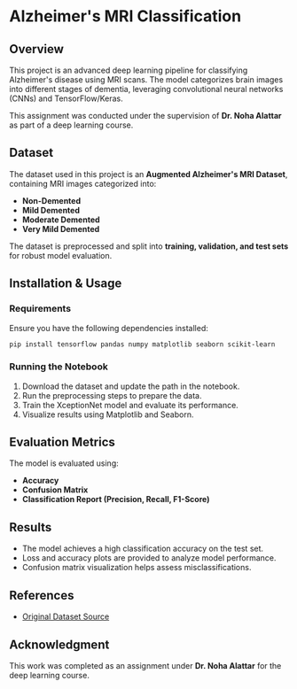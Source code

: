 # Alzheimer's MRI Classification

## Overview
This project is an advanced deep learning pipeline for classifying Alzheimer's disease using MRI scans. The model categorizes brain images into different stages of dementia, leveraging convolutional neural networks (CNNs) and TensorFlow/Keras.

This assignment was conducted under the supervision of **Dr. Noha Alattar** as part of a deep learning course.

## Dataset
The dataset used in this project is an **Augmented Alzheimer's MRI Dataset**, containing MRI images categorized into:
- **Non-Demented**
- **Mild Demented**
- **Moderate Demented**
- **Very Mild Demented**

The dataset is preprocessed and split into **training, validation, and test sets** for robust model evaluation.

## Installation & Usage
### Requirements
Ensure you have the following dependencies installed:
```bash
pip install tensorflow pandas numpy matplotlib seaborn scikit-learn
```

### Running the Notebook
1. Download the dataset and update the path in the notebook.
2. Run the preprocessing steps to prepare the data.
3. Train the XceptionNet model and evaluate its performance.
4. Visualize results using Matplotlib and Seaborn.

## Evaluation Metrics
The model is evaluated using:
- **Accuracy**
- **Confusion Matrix**
- **Classification Report (Precision, Recall, F1-Score)**

## Results
- The model achieves a high classification accuracy on the test set.
- Loss and accuracy plots are provided to analyze model performance.
- Confusion matrix visualization helps assess misclassifications.

## References
- [Original Dataset Source](https://www.kaggle.com/datasets/uraninjo/augmented-alzheimer-mri-dataset)

## Acknowledgment
This work was completed as an assignment under **Dr. Noha Alattar** for the deep learning course.


